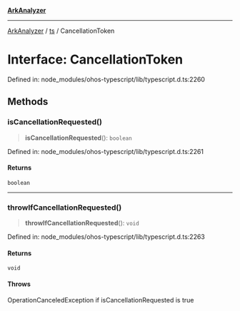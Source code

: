 [**ArkAnalyzer**](../../../../README.md)

***

[ArkAnalyzer](../../../../globals.md) / [ts](../README.md) / CancellationToken

# Interface: CancellationToken

Defined in: node\_modules/ohos-typescript/lib/typescript.d.ts:2260

## Methods

### isCancellationRequested()

> **isCancellationRequested**(): `boolean`

Defined in: node\_modules/ohos-typescript/lib/typescript.d.ts:2261

#### Returns

`boolean`

***

### throwIfCancellationRequested()

> **throwIfCancellationRequested**(): `void`

Defined in: node\_modules/ohos-typescript/lib/typescript.d.ts:2263

#### Returns

`void`

#### Throws

OperationCanceledException if isCancellationRequested is true
